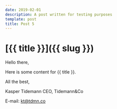 ```yaml
---
date: 2019-02-01
description: A post written for testing purposes
template: post
title: Post 5
---
```


# [{{ title }}]({{ slug }})

Hello there,

Here is some content for {{ title }}.

All the best,

Kasper Tidemann
CEO, Tidemann&Co

E-mail: [kt@tdmn.co](kt@tdmn.co)